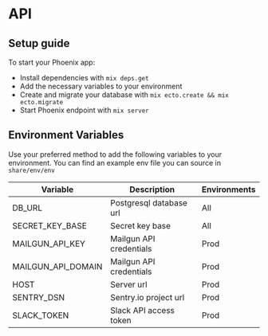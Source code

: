 # API

## Setup guide
To start your Phoenix app:

  * Install dependencies with `mix deps.get`
  * Add the necessary variables to your environment
  * Create and migrate your database with `mix ecto.create && mix ecto.migrate`
  * Start Phoenix endpoint with `mix server`

## Environment Variables

Use your preferred method to add the following variables to your environment.
You can find an example env file you can source in `share/env/env`

| Variable           | Description             | Environments
| ------------------ | ----------------------- | ------------
| DB_URL             | Postgresql database url | All
| SECRET_KEY_BASE    | Secret key base         | All
| MAILGUN_API_KEY    | Mailgun API credentials | Prod
| MAILGUN_API_DOMAIN | Mailgun API credentials | Prod
| HOST               | Server url              | Prod
| SENTRY_DSN         | Sentry.io project url   | Prod
| SLACK_TOKEN        | Slack API access token  | Prod
